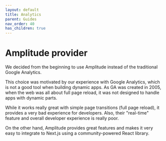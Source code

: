 ```yaml
---
layout: default
title: Analytics
parent: Guides
nav_order: 40
has_children: true
---
```


# Amplitude provider

We decided from the beginning to use Amplitude instead of the traditional Google Analytics.

This choice was motivated by our experience with Google Analytics, which is not a good tool when building dynamic apps.
As GA was created in 2005, when the web was all about full page reload, it was not designed to handle apps with dynamic parts.

While it works really great with simple page transitions (full page reload), it provides a very bad experience for developers.
Also, their "real-time" feature and overall developer experience is really poor.

On the other hand, Amplitude provides great features and makes it very easy to integrate to Next.js using a community-powered React library.
